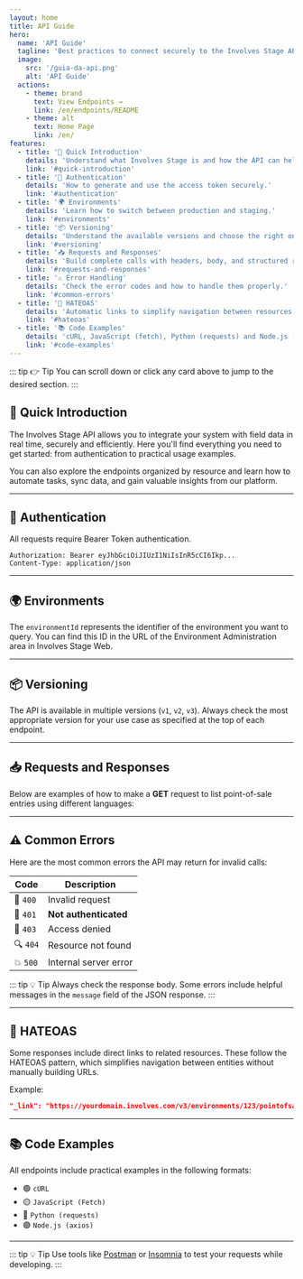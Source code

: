 ```yaml
---
layout: home
title: API Guide
hero:
  name: 'API Guide'
  tagline: 'Best practices to connect securely to the Involves Stage API.'
  image:
    src: '/guia-da-api.png'
    alt: 'API Guide'
  actions:
    - theme: brand
      text: View Endpoints →
      link: /en/endpoints/README
    - theme: alt
      text: Home Page
      link: /en/
features:
  - title: '📘 Quick Introduction'
    details: 'Understand what Involves Stage is and how the API can help you.'
    link: '#quick-introduction'
  - title: '🔐 Authentication'
    details: 'How to generate and use the access token securely.'
    link: '#authentication'
  - title: '🌍 Environments'
    details: 'Learn how to switch between production and staging.'
    link: '#environments'
  - title: '📦 Versioning'
    details: 'Understand the available versions and choose the right one for your integration.'
    link: '#versioning'
  - title: '📥 Requests and Responses'
    details: 'Build complete calls with headers, body, and structured returns.'
    link: '#requests-and-responses'
  - title: '⚠️ Error Handling'
    details: 'Check the error codes and how to handle them properly.'
    link: '#common-errors'
  - title: '🔗 HATEOAS'
    details: 'Automatic links to simplify navigation between resources.'
    link: '#hateoas'
  - title: '📚 Code Examples'
    details: 'cURL, JavaScript (fetch), Python (requests) and Node.js (axios).'
    link: '#code-examples'
---
```


<style scoped>
:root {
  --vp-home-hero-name-color: #2563eb;
  --vp-home-hero-text-color: #111827;
  --vp-home-hero-image-background-image: radial-gradient(circle, #eff6ff, #fff);
  --vp-home-hero-image-filter: blur(1.5px);
}

.VPHomeHero {
  animation: fadeInUp 0.6s ease-out;
}

@keyframes fadeInUp {
  from {
    opacity: 0;
    transform: translateY(30px);
  }
  to {
    opacity: 1;
    transform: translateY(0);
  }
}

.VPFeature {
  border-radius: 14px;
  background: #ffffff;
  border: 1px solid #e5e7eb;
  transition: transform 0.2s ease, box-shadow 0.2s ease;
  padding: 1rem;
}

.dark .VPFeature {
  background: #1f2937;
  border-color: #374151;
}

.VPFeature:hover {
  transform: translateY(-3px);
  box-shadow: 0 6px 20px rgba(0, 0, 0, 0.06);
}
</style>

::: tip 👉 Tip
You can scroll down or click any card above to jump to the desired section.
:::

## 📘 Quick Introduction

The Involves Stage API allows you to integrate your system with field data in real time, securely and efficiently. Here you'll find everything you need to get started: from authentication to practical usage examples.

You can also explore the endpoints organized by resource and learn how to automate tasks, sync data, and gain valuable insights from our platform.

<hr />

## 🔐 Authentication

All requests require Bearer Token authentication.

```http
Authorization: Bearer eyJhbGciOiJIUzI1NiIsInR5cCI6Ikp...
Content-Type: application/json
```

<hr />

## 🌍 Environments

The `environmentId` represents the identifier of the environment you want to query. You can find this ID in the URL of the Environment Administration area in Involves Stage Web.

<hr />

## 📦 Versioning

The API is available in multiple versions (`v1`, `v2`, `v3`). Always check the most appropriate version for your use case as specified at the top of each endpoint.

<hr />

## 📥 Requests and Responses

Below are examples of how to make a **GET** request to list point-of-sale entries using different languages:

<CodeTabsRequisicao />

<hr />

## ⚠️ Common Errors

Here are the most common errors the API may return for invalid calls:

| Code     | Description           |
| -------- | --------------------- |
| 🔴 `400` | Invalid request       |
| 🔐 `401` | **Not authenticated** |
| 🚫 `403` | Access denied         |
| 🔍 `404` | Resource not found    |
| 💥 `500` | Internal server error |

::: tip 💡 Tip
Always check the response body. Some errors include helpful messages in the `message` field of the JSON response.
:::

<hr />

## 🔗 HATEOAS

Some responses include direct links to related resources. These follow the HATEOAS pattern, which simplifies navigation between entities without manually building URLs.

Example:

```json
"_link": "https://yourdomain.involves.com/v3/environments/123/pointofsales/456"
```

<hr />

## 📚 Code Examples

All endpoints include practical examples in the following formats:

- 🟢 `cURL`
- 🟡 `JavaScript (Fetch)`
- 🔵 `Python (requests)`
- 🟣 `Node.js (axios)`

<hr />

::: tip 💡 Tip
Use tools like [Postman](https://www.postman.com/) or [Insomnia](https://insomnia.rest/) to test your requests while developing.
:::
